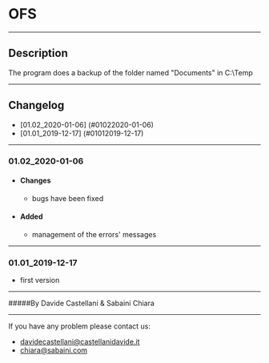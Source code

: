 # OFS

---

## Description

The program does a backup of the folder named "Documents" in C:\Temp

---

## Changelog
- [01.02_2020-01-06] (#01022020-01-06)
- [01.01_2019-12-17] (#01012019-12-17)
---
### 01.02_2020-01-06
- #### Changes
  - bugs have been fixed
- #### Added
  - management of the errors' messages
  
---

### 01.01_2019-12-17
- first version



---

#####By Davide Castellani & Sabaini Chiara

---
If you have any problem please contact us:
- davidecastellani@castellanidavide.it
- chiara@sabaini.com
